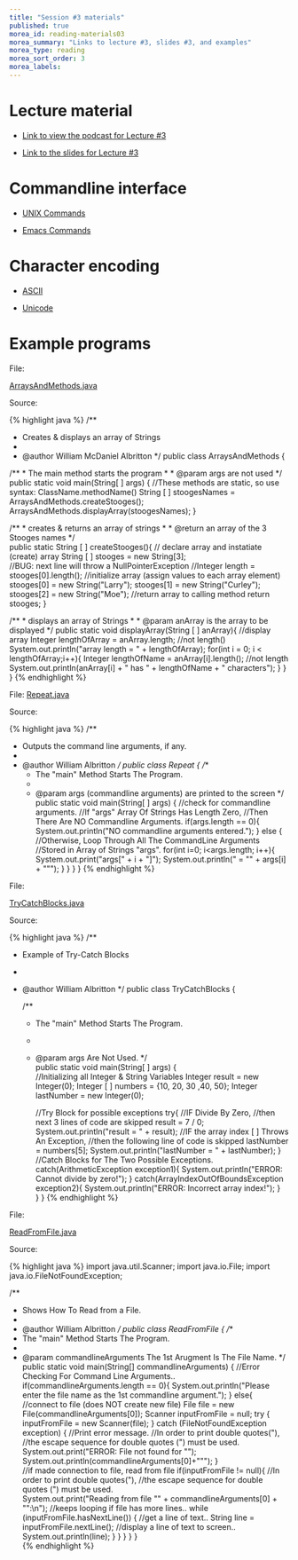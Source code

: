 ```yaml
---
title: "Session #3 materials"
published: true
morea_id: reading-materials03
morea_summary: "Links to lecture #3, slides #3, and examples"
morea_type: reading
morea_sort_order: 3
morea_labels:
---
```


# Lecture material

  * [Link to view the podcast for Lecture #3](https://laulima.hawaii.edu/access/content/group/LEE.52916.201430/Podcasts/ICS211_Session03_Arrays%20II.mov)

  * [Link to the slides for Lecture #3](../slides/lecture03.pptx)
  
  <script async class="speakerdeck-embed" data-id="1437ee3005590132c57e062c6c3577e6" data-ratio="1.77777777777778" src="//speakerdeck.com/assets/embed.js"></script>

# Commandline interface 

  * [UNIX Commands](unix.htm)

  * [Emacs Commands](emacs.htm)

# Character encoding

  * [ASCII](http://en.wikipedia.org/wiki/ASCII#ASCII_printable_characters)

  * [Unicode](http://www.unicode.org/charts/)

# Example programs

File:

[ArraysAndMethods.java](../examples/ArraysAndMethods.java)

Source: 

{% highlight java %}
/** 
 *  Creates & displays an array of Strings
 *
 *  @author William McDaniel Albritton 
 */
public class ArraysAndMethods {

   /**
    * The main method starts the program
    *
    * @param args are not used 
    */
   public static void main(String[ ] args) {
      //These methods are static, so use syntax: ClassName.methodName()
      String [ ] stoogesNames = ArraysAndMethods.createStooges();
      ArraysAndMethods.displayArray(stoogesNames);
   }
   
   /**
    * creates & returns an array of strings
    *
    * @return an array of the 3 Stooges names
    */    
   public static String [ ] createStooges(){
      // declare array and instatiate (create) array
      String [ ] stooges = new String[3];         
      //BUG: next line will throw a NullPointerException
      //Integer length = stooges[0].length();
      //initialize array (assign values to each array element)
      stooges[0] = new String("Larry");
      stooges[1] = new String("Curley");
      stooges[2] = new String("Moe");
       //return array to calling method 
      return stooges;
   }
   
   /**
    * displays an array of Strings
    *
    * @param anArray is the array to be displayed 
    */
   public static void displayArray(String [ ] anArray){
      //display array
      Integer lengthOfArray = anArray.length; //not length()
      System.out.println("array length = " + lengthOfArray);
      for(int i = 0; i < lengthOfArray;i++){
         Integer lengthOfName = anArray[i].length(); //not length
         System.out.println(anArray[i] + " has " 
            + lengthOfName + " characters");
      }
   }
}
{% endhighlight %}

File:
[Repeat.java](../examples/Repeat.java)

Source: 

{% highlight java %}
/** 
 *  Outputs the command line arguments, if any.
 *
 *  @author William Albritton 
 */
public class Repeat {
   /**
    * The "main" Method Starts The Program.
    *
    * @param args (commandline arguments) are printed to the screen
    */
   public static void main(String[ ] args) {
      //check for commandline arguments.
      //If "args" Array Of Strings Has Length Zero, 
      //Then There Are NO Commandline Arguments.
      if(args.length == 0){
         System.out.println("NO commandline arguments entered.");
      }
      else {
         //Otherwise, Loop Through All The CommandLine Arguments 
         //Stored in Array of Strings "args".
         for(int i=0; i<args.length; i++){
            System.out.print("args[" + i + "]");
            System.out.println(" = \"" + args[i] + "\"");
         }
      }
   }
}
{% endhighlight %}

File:

[TryCatchBlocks.java](../examples/TryCatchBlocks.java)

Source: 

{% highlight java %}
/**
 * Example of Try-Catch Blocks 
 *
 * @author William Albritton 
 */
public class TryCatchBlocks { 

   /**
    * The "main" Method Starts The Program.
    *
    * @param args Are Not Used.
    */	
   public static void main(String[ ] args) {  
      //Initializing all Integer & String Variables
      Integer result = new Integer(0);
      Integer [ ] numbers = {10, 20, 30 ,40, 50};
      Integer lastNumber = new Integer(0);
         
      //Try Block for possible exceptions
      try{
         //IF Divide By Zero,
         //then next 3 lines of code are skipped
         result = 7 / 0;
         System.out.println("result = " + result);
         //IF the array index [ ] Throws An Exception,
         //then the following line of code is skipped
         lastNumber = numbers[5];
         System.out.println("lastNumber = " + lastNumber);
      }
      //Catch Blocks for The Two Possible Exceptions.
      catch(ArithmeticException exception1){
         System.out.println("ERROR: Cannot divide by zero!");
      }
      catch(ArrayIndexOutOfBoundsException exception2){
         System.out.println("ERROR: Incorrect array index!");
      }     	    					
   }
}
{% endhighlight %}

File:

[ReadFromFile.java](../examples/ReadFromFile.java)

Source: 

{% highlight java %}
import java.util.Scanner;
import java.io.File;
import java.io.FileNotFoundException;

/** 
 *  Shows How To Read from a File.
 *
 *  @author William Albritton 
 */
public class ReadFromFile {
/**
 * The "main" Method Starts The Program.
 *
 * @param commandlineArguments The 1st Arugment Is The File Name. 
 */  
   public static void main(String[] commandlineArguments) {
      //Error Checking For Command Line Arguments..
      if(commandlineArguments.length == 0){
         System.out.println("Please enter the file name as the 1st commandline argument.");
      }
      else{
         //connect to file (does NOT create new file)
         File file = new File(commandlineArguments[0]);
         Scanner inputFromFile = null;
         try {
            inputFromFile = new Scanner(file);
         } 
         catch (FileNotFoundException exception) {
            //Print error message.
            //In order to print double quotes("), 
            //the escape sequence for double quotes (\") must be used.
            System.out.print("ERROR: File not found for \"");
            System.out.println(commandlineArguments[0]+"\"");
         }        
         //if made connection to file, read from file
         if(inputFromFile != null){
            //In order to print double quotes("), 
            //the escape sequence for double quotes (\") must be used.				
            System.out.print("Reading from file \"" + commandlineArguments[0] + "\":\n");
            //keeps looping if file has more lines..
            while (inputFromFile.hasNextLine()) {
               //get a line of text..
               String line = inputFromFile.nextLine();
               //display a line of text to screen..
               System.out.println(line);
            }
         }
      }
   }
}	
{% endhighlight %}






